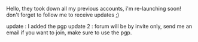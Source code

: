 
Hello, they took down all my previous accounts, i'm re-launching soon! 
don't forget to follow me to receive updates ;) 

update : I added the pgp
update 2 : forum will be by invite only, send me an email if you want to join, make sure to use the pgp.
